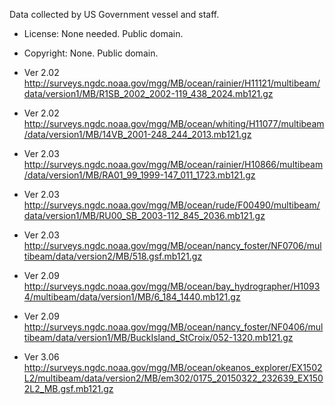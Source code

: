 Data collected by US Government vessel and staff.

- License: None needed.  Public domain.
- Copyright: None.  Public domain. 

- Ver 2.02 http://surveys.ngdc.noaa.gov/mgg/MB/ocean/rainier/H11121/multibeam/data/version1/MB/R1SB_2002_2002-119_438_2024.mb121.gz
- Ver 2.02 http://surveys.ngdc.noaa.gov/mgg/MB/ocean/whiting/H11077/multibeam/data/version1/MB/14VB_2001-248_244_2013.mb121.gz
- Ver 2.03 http://surveys.ngdc.noaa.gov/mgg/MB/ocean/rainier/H10866/multibeam/data/version1/MB/RA01_99_1999-147_011_1723.mb121.gz
- Ver 2.03 http://surveys.ngdc.noaa.gov/mgg/MB/ocean/rude/F00490/multibeam/data/version1/MB/RU00_SB_2003-112_845_2036.mb121.gz
- Ver 2.03 http://surveys.ngdc.noaa.gov/mgg/MB/ocean/nancy_foster/NF0706/multibeam/data/version2/MB/518.gsf.mb121.gz
- Ver 2.09 http://surveys.ngdc.noaa.gov/mgg/MB/ocean/bay_hydrographer/H10934/multibeam/data/version1/MB/6_184_1440.mb121.gz
- Ver 2.09 http://surveys.ngdc.noaa.gov/mgg/MB/ocean/nancy_foster/NF0406/multibeam/data/version1/MB/BuckIsland_StCroix/052-1320.mb121.gz
- Ver 3.06 http://surveys.ngdc.noaa.gov/mgg/MB/ocean/okeanos_explorer/EX1502L2/multibeam/data/version2/MB/em302/0175_20150322_232639_EX1502L2_MB.gsf.mb121.gz
